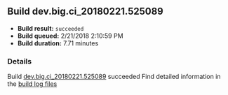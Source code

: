 ## Build dev.big.ci_20180221.525089
- **Build result:** `succeeded`
- **Build queued:** 2/21/2018 2:10:59 PM
- **Build duration:** 7.71 minutes
### Details
Build [dev.big.ci_20180221.525089](https://winappstudio.visualstudio.com/web/build.aspx?pcguid=a4ef43be-68ce-4195-a619-079b4d9834c2&builduri=vstfs%3a%2f%2f%2fBuild%2fBuild%2f25089) succeeded
Find detailed information in the [build log files](https://uwpctdiags.blob.core.windows.net/buildlogs/dev.big.ci_20180221.525089_logs.zip)
